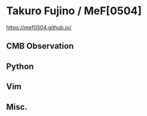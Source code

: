 # Takuro Fujino / MeF[0504]

https://mef0504.github.io/

## CMB Observation

## Python

## Vim

## Misc.

